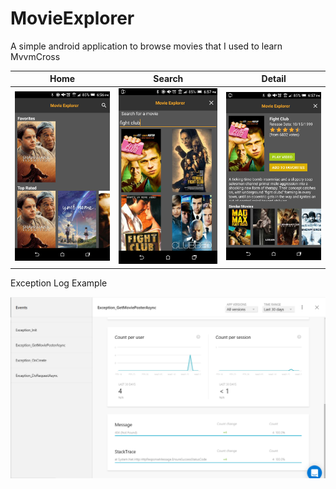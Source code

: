 
# MovieExplorer
A simple android application to browse movies that I used to learn MvvmCross

| Home | Search | Detail |
|-------------|---|---|
| ![Screenshot_1.png](https://github.com/jacob-ebey/MovieExplorer/raw/master/Screenshots/Screenshot_1.png) | ![Screenshot_2.png](https://github.com/jacob-ebey/MovieExplorer/raw/master/Screenshots/Screenshot_2.png) | ![Screenshot_3.png](https://github.com/jacob-ebey/MovieExplorer/raw/master/Screenshots/Screenshot_3.png) |


Exception Log Example

![Exception_Example.PNG](https://github.com/jacob-ebey/MovieExplorer/raw/master/Screenshots/Exception_Example.PNG)
